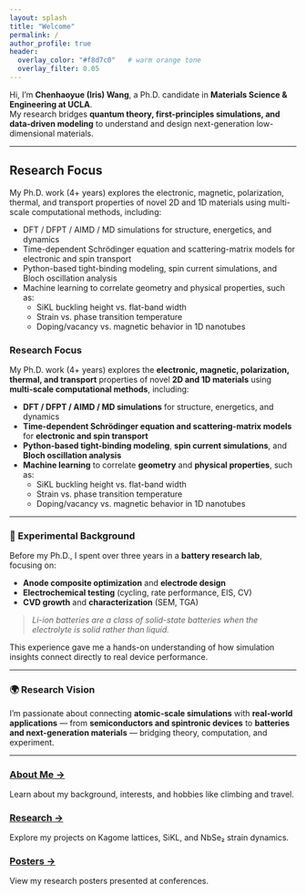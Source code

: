 ```yaml
---
layout: splash
title: "Welcome"
permalink: /
author_profile: true
header:
  overlay_color: "#f8d7c0"   # warm orange tone
  overlay_filter: 0.05
---
```


Hi, I’m **Chenhaoyue (Iris) Wang**, a Ph.D. candidate in **Materials Science & Engineering at UCLA**.  
My research bridges **quantum theory, first-principles simulations, and data-driven modeling** to understand and design next-generation low-dimensional materials.

---
## Research Focus

My Ph.D. work (4+ years) explores the electronic, magnetic, polarization, thermal, and transport properties of novel 2D and 1D materials using multi-scale computational methods, including:

- DFT / DFPT / AIMD / MD simulations for structure, energetics, and dynamics  
- Time-dependent Schrödinger equation and scattering-matrix models for electronic and spin transport  
- Python-based tight-binding modeling, spin current simulations, and Bloch oscillation analysis  
- Machine learning to correlate geometry and physical properties, such as:  
  - SiKL buckling height vs. flat-band width  
  - Strain vs. phase transition temperature  
  - Doping/vacancy vs. magnetic behavior in 1D nanotubes
    
### Research Focus
My Ph.D. work (4+ years) explores the **electronic, magnetic, polarization, thermal, and transport** properties of novel **2D and 1D materials** using **multi-scale computational methods**, including:

- **DFT / DFPT / AIMD / MD simulations** for structure, energetics, and dynamics  
- **Time-dependent Schrödinger equation and scattering-matrix models** for **electronic and spin transport**  
- **Python-based tight-binding modeling**, **spin current simulations**, and **Bloch oscillation analysis**  
- **Machine learning** to correlate **geometry** and **physical properties**, such as:  
  - SiKL buckling height vs. flat-band width  
  - Strain vs. phase transition temperature  
  - Doping/vacancy vs. magnetic behavior in 1D nanotubes

---

### 🔋 Experimental Background
Before my Ph.D., I spent over three years in a **battery research lab**, focusing on:

- **Anode composite optimization** and **electrode design**  
- **Electrochemical testing** (cycling, rate performance, EIS, CV)  
- **CVD growth** and **characterization** (SEM, TGA)

> *Li-ion batteries are a class of solid-state batteries when the electrolyte is solid rather than liquid.*

This experience gave me a hands-on understanding of how simulation insights connect directly to real device performance.

---

### 🌍 Research Vision
I’m passionate about connecting **atomic-scale simulations** with **real-world applications** — from **semiconductors and spintronic devices** to **batteries and next-generation materials** — bridging theory, computation, and experiment.

---

<div class="feature__wrapper">
  <div class="feature__item">
    <h3><a href="/about/">About Me →</a></h3>
    <p>Learn about my background, interests, and hobbies like climbing and travel.</p>
  </div>
  <div class="feature__item">
    <h3><a href="/research/">Research →</a></h3>
    <p>Explore my projects on Kagome lattices, SiKL, and NbSe₂ strain dynamics.</p>
  </div>
  <div class="feature__item">
    <h3><a href="/posters/">Posters →</a></h3>
    <p>View my research posters presented at conferences.</p>
  </div>
</div>


